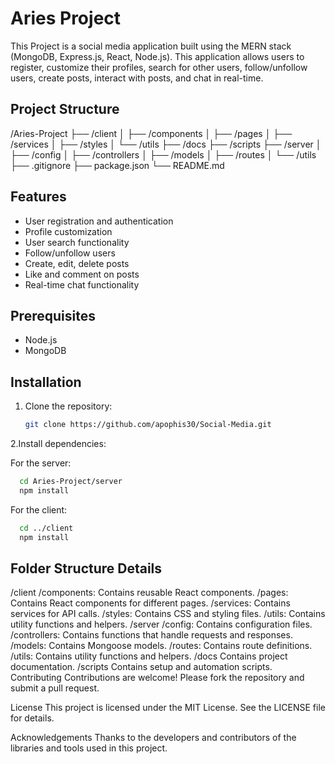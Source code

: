 # Aries Project

This Project is a social media application built using the MERN stack (MongoDB, Express.js, React, Node.js). This application allows users to register, customize their profiles, search for other users, follow/unfollow users, create posts, interact with posts, and chat in real-time.

## Project Structure
/Aries-Project
├── /client
│ ├── /components
│ ├── /pages
│ ├── /services
│ ├── /styles
│ └── /utils
├── /docs
├── /scripts
├── /server
│ ├── /config
│ ├── /controllers
│ ├── /models
│ ├── /routes
│ └── /utils
├── .gitignore
├── package.json
└── README.md

## Features

- User registration and authentication
- Profile customization
- User search functionality
- Follow/unfollow users
- Create, edit, delete posts
- Like and comment on posts
- Real-time chat functionality

## Prerequisites

- Node.js
- MongoDB

## Installation

1. Clone the repository:
   ```sh
   git clone https://github.com/apophis30/Social-Media.git
   ```
2.Install dependencies:

  For the server:
  ```sh
    cd Aries-Project/server
    npm install
   ```
  For the client:
  ```sh
    cd ../client
    npm install
```

## Folder Structure Details
/client
/components: Contains reusable React components.
/pages: Contains React components for different pages.
/services: Contains services for API calls.
/styles: Contains CSS and styling files.
/utils: Contains utility functions and helpers.
/server
/config: Contains configuration files.
/controllers: Contains functions that handle requests and responses.
/models: Contains Mongoose models.
/routes: Contains route definitions.
/utils: Contains utility functions and helpers.
/docs
Contains project documentation.
/scripts
Contains setup and automation scripts.
Contributing
Contributions are welcome! Please fork the repository and submit a pull request.

License
This project is licensed under the MIT License. See the LICENSE file for details.

Acknowledgements
Thanks to the developers and contributors of the libraries and tools used in this project.



